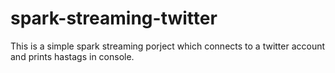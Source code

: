 # spark-streaming-twitter
This is a simple spark streaming porject which connects to a twitter account and prints hastags in console.
